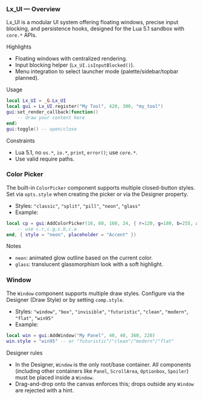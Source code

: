### Lx_UI — Overview

Lx_UI is a modular UI system offering floating windows, precise input blocking, and persistence hooks, designed for the Lua 5.1 sandbox with `core.*` APIs.

Highlights
- Floating windows with centralized rendering.
- Input blocking helper (`Lx_UI.isInputBlocked()`).
- Menu integration to select launcher mode (palette/sidebar/topbar planned).

Usage
```lua
local Lx_UI = _G.Lx_UI
local gui = Lx_UI.register("My Tool", 420, 300, "my_tool")
gui:set_render_callback(function()
    -- draw your content here
end)
gui:toggle() -- open/close
```

Constraints
- Lua 5.1, no `os.*`, `io.*`, `print`, `error()`; use `core.*`.
- Use valid require paths.

### Color Picker

The built-in `ColorPicker` component supports multiple closed-button styles. Set via `opts.style` when creating the picker or via the Designer property.

- Styles: `"classic"`, `"split"`, `"pill"`, `"neon"`, `"glass"`
- Example:
```lua
local cp = gui:AddColorPicker(16, 60, 160, 24, { r=120, g=180, b=255, a=240 }, function(self, c)
    -- use c.r,c.g,c.b,c.a
end, { style = "neon", placeholder = "Accent" })
```

Notes
- `neon`: animated glow outline based on the current color.
- `glass`: translucent glassmorphism look with a soft highlight.

### Window

The `Window` component supports multiple draw styles. Configure via the Designer (Draw Style) or by setting `comp.style`.

- Styles: `"window"`, `"box"`, `"invisible"`, `"futuristic"`, `"clean"`, `"modern"`, `"flat"`, `"win95"`
- Example:
```lua
local win = gui:AddWindow("My Panel", 40, 40, 360, 220)
win.style = "win95" -- or "futuristic"/"clean"/"modern"/"flat"
```

Designer rules
- In the Designer, `Window` is the only root/base container. All components (including other containers like `Panel`, `ScrollArea`, `Optionbox`, `Spoiler`) must be placed inside a `Window`.
- Drag-and-drop onto the canvas enforces this; drops outside any `Window` are rejected with a hint.

